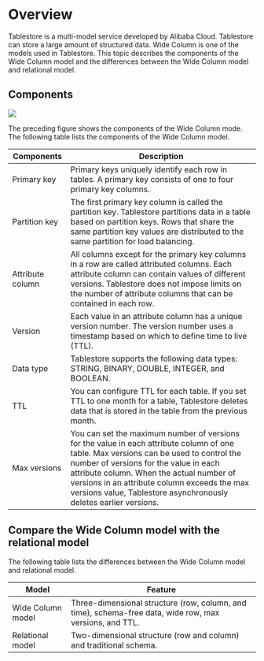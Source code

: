 # Overview

Tablestore is a multi-model service developed by Alibaba Cloud. Tablestore can store a large amount of structured data. Wide Column is one of the models used in Tablestore. This topic describes the components of the Wide Column model and the differences between the Wide Column model and relational model.

## Components

![](https://static-aliyun-doc.oss-accelerate.aliyuncs.com/assets/img/en-US/3818958951/p11642.png)

The preceding figure shows the components of the Wide Column mode. The following table lists the components of the Wide Column model.

|Components|Description|
|----------|-----------|
|Primary key|Primary keys uniquely identify each row in tables. A primary key consists of one to four primary key columns.|
|Partition key|The first primary key column is called the partition key. Tablestore partitions data in a table based on partition keys. Rows that share the same partition key values are distributed to the same partition for load balancing.|
|Attribute column|All columns except for the primary key columns in a row are called attributed columns. Each attribute column can contain values of different versions. Tablestore does not impose limits on the number of attribute columns that can be contained in each row.|
|Version|Each value in an attribute column has a unique version number. The version number uses a timestamp based on which to define time to live \(TTL\).|
|Data type|Tablestore supports the following data types: STRING, BINARY, DOUBLE, INTEGER, and BOOLEAN.|
|TTL|You can configure TTL for each table. If you set TTL to one month for a table, Tablestore deletes data that is stored in the table from the previous month.|
|Max versions|You can set the maximum number of versions for the value in each attribute column of one table. Max versions can be used to control the number of versions for the value in each attribute column. When the actual number of versions in an attribute column exceeds the max versions value, Tablestore asynchronously deletes earlier versions.|

## Compare the Wide Column model with the relational model

The following table lists the differences between the Wide Column model and relational model.

|Model|Feature|
|-----|-------|
|Wide Column model|Three-dimensional structure \(row, column, and time\), schema-free data, wide row, max versions, and TTL.|
|Relational model|Two-dimensional structure \(row and column\) and traditional schema.|


